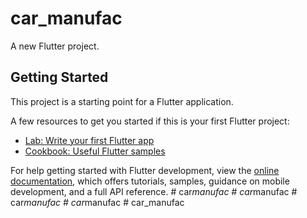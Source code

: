 # car_manufac

A new Flutter project.

## Getting Started

This project is a starting point for a Flutter application.

A few resources to get you started if this is your first Flutter project:

- [Lab: Write your first Flutter app](https://docs.flutter.dev/get-started/codelab)
- [Cookbook: Useful Flutter samples](https://docs.flutter.dev/cookbook)

For help getting started with Flutter development, view the
[online documentation](https://docs.flutter.dev/), which offers tutorials,
samples, guidance on mobile development, and a full API reference.
#   c a r _ m a n u f a c  
 #   c a r _ m a n u f a c  
 #   c a r _ m a n u f a c  
 #   c a r _ m a n u f a c  
 #   c a r _ m a n u f a c  
 